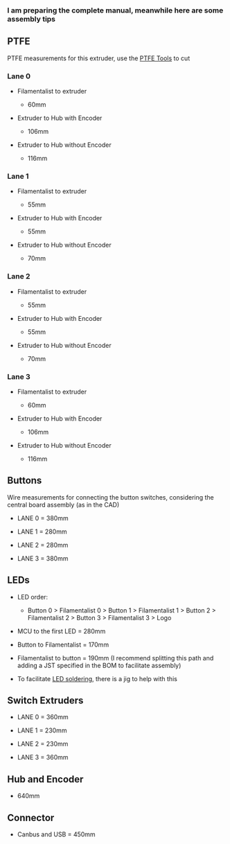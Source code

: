 ### I am preparing the complete manual, meanwhile here are some assembly tips


## PTFE
PTFE measurements for this extruder, use the [PTFE Tools](STLs/tools/PTFE_Tools.stl) to cut  

### Lane 0  

* Filamentalist to extruder  

    * 60mm  

* Extruder to Hub with Encoder  

    * 106mm  

* Extruder to Hub without Encoder  

    * 116mm  

### Lane 1  

* Filamentalist to extruder  

    * 55mm  

* Extruder to Hub with Encoder  

    * 55mm  

* Extruder to Hub without Encoder  

    * 70mm  

### Lane 2  

* Filamentalist to extruder  

    * 55mm  

* Extruder to Hub with Encoder  

    * 55mm  

* Extruder to Hub without Encoder  

    * 70mm  

### Lane 3  

* Filamentalist to extruder  

    * 60mm  

* Extruder to Hub with Encoder  

    * 106mm  

* Extruder to Hub without Encoder  

    * 116mm  


## Buttons

Wire measurements for connecting the button switches, considering the central board assembly (as in the CAD)

* LANE 0 = 380mm 

* LANE 1 = 280mm 

* LANE 2 = 280mm

* LANE 3 = 380mm

## LEDs

* LED order:

    * Button 0 > Filamentalist 0 > Button 1 > Filamentalist 1 > Button 2 > Filamentalist 2 > Button 3 > Filamentalist 3 > Logo

* MCU to the first LED = 280mm  

* Button to Filamentalist = 170mm  

* Filamentalist to button = 190mm (I recommend splitting this path and adding a JST specified in the BOM to facilitate assembly)

* To facilitate [LED soldering](STLs/tools/LED_Soldering_Tool.stl), there is a jig to help with this

## Switch Extruders

* LANE 0 = 360mm

* LANE 1 = 230mm

* LANE 2 = 230mm

* LANE 3 = 360mm

## Hub and Encoder 

* 640mm

## Connector

* Canbus and USB = 450mm